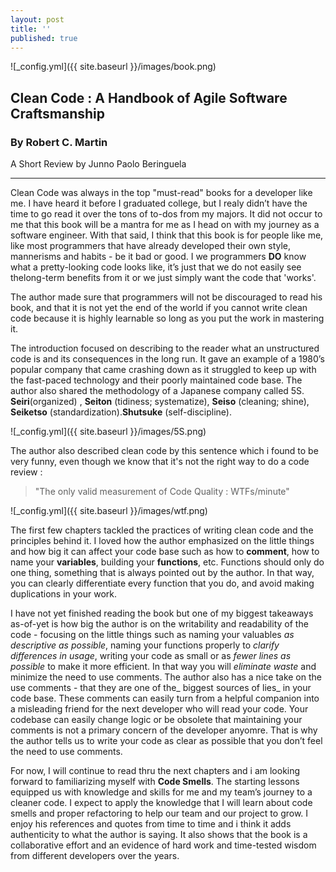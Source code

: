 ```yaml
---
layout: post
title: ''
published: true
---
```


![_config.yml]({{ site.baseurl }}/images/book.png)
## Clean Code : A Handbook of Agile Software Craftsmanship
### By Robert C. Martin

A Short Review
by Junno Paolo Beringuela

___ 



Clean Code was always in the top "must-read" books for a developer like me. I have heard it before I graduated college, but I realy didn’t have the time to go read it over the tons of to-dos from my majors. It did not occur to me that this book will be a mantra for me as I head on with my journey as a software engineer. With that said, I  think that this book is for people like me, like most programmers that have already developed their own style, mannerisms and habits - be it bad or good. I we programmers **DO** know what a pretty-looking code looks like, it’s just that we do not easily see thelong-term benefits from it or we just simply want the code that 'works'. 


The author made sure that programmers will not be discouraged to read his book, and that it is not yet the end of the world if you cannot write clean code because it is highly learnable so long as you put the work in mastering it.


The introduction focused on describing to the reader what an unstructured code is and its consequences in the long run. It gave an example of a 1980’s popular company that came crashing down as it struggled to keep up with the fast-paced technology and their poorly maintained code base. The author also shared the methodology of a Japanese company called 5S. **Seiri**(organized) , **Seiton** (tidiness; systematize), **Seiso** (cleaning; shine), **Seiketso** (standardization).**Shutsuke** (self-discipline). 

![_config.yml]({{ site.baseurl }}/images/5S.png)
 
The author also described clean code by this sentence which i found to be very funny, even though we know that it's not the right way to do a code review :
> "The only valid measurement of Code Quality : WTFs/minute"

![_config.yml]({{ site.baseurl }}/images/wtf.png)


The first few chapters tackled the practices of writing clean code and the principles behind it. I loved how the author emphasized on the little things and how big it can affect your code base such as how to **comment**, how to name your **variables**, building your **functions**, etc.
Functions should only do one thing, something that is always pointed out by the author. In that way, you can clearly differentiate every function that you do, and avoid making duplications in your work. 
 
 
I have not yet finished reading the book but one of my biggest takeaways as-of-yet is how big the author is on the writability and readability of the code - focusing on the little things such as 
naming your valuables _as descriptive as possible_,
naming your functions properly to _clarify differences in usage_,
writing your code as small or as _fewer lines as possible_ to make it more efficient.
In that way you will _eliminate waste_ and minimize the need to use comments. 
The author also has a nice take on the use comments - that they are one of the_ biggest sources of lies_ in your code base. These comments can easily turn from a helpful companion into a misleading friend for the next developer who will read your code. Your codebase can easily change logic or be obsolete that maintaining your comments is not a primary concern of the developer anyomre. That is why the author tells us to write your code as clear as possible that you don’t feel the need to use comments. 
 
 
For now, I will continue to read thru the next chapters and i am looking forward to familiarizing myself with **Code Smells**. The starting lessons equipped us with knowledge and skills for me and my team’s journey to a cleaner code. I expect to apply the knowledge that I will learn about code smells and proper refactoring to help our team and our project to grow. I enjoy his references and quotes from time to time and i think it adds authenticity to what the author is saying. It also shows that the book is a collaborative effort and an evidence of hard work and time-tested wisdom from different developers over the years.

